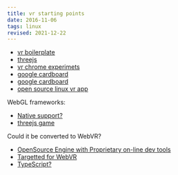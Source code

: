 ```yaml
---
title: vr starting points
date: 2016-11-06
tags: linux
revised: 2021-12-22
---
```


- [vr boilerplate](https://github.com/borismus/webvr-boilerplate)
- [threejs](https://virtualrealitypop.com/experimenting-with-threejs-for-virtual-reality-and-google-cardboard-86e67ba31b1c#.6xm3h9kyj)
- [vr chrome experimets](https://vr.chromeexperiments.com/)
- [google cardboard](https://www.sitepoint.com/filtering-reality-with-javascript-google-cardboard/)
- [google cardboard](https://www.sitepoint.com/bringing-vr-to-web-google-cardboard-three-js/)
- [open source linux vr app](https://opensource.com/life/16/11/build-virtual-reality-app-linux)

WebGL frameworks:

- [Native support?](http://biz.turbulenz.com/developers)
- [threejs game](http://hexgl.bkcore.com/)

Could it be converted to WebVR?

- [OpenSource Engine with Proprietary on-line dev tools](https://playcanvas.com/)
- [Targetted for WebVR](https://aframe.io/)
- [TypeScript?](http://babylonjs.com/)


